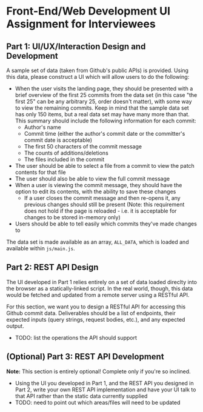 # Front-End/Web Development UI Assignment for Interviewees

## Part 1: UI/UX/Interaction Design and Development

A sample set of data (taken from Github's public APIs) is provided. Using this data, please construct a UI which will allow users to do the following:

* When the user visits the landing page, they should be presented with a brief overview of the first 25 commits from the data set (in this case "the first 25" can be any arbitrary 25, order doesn't matter), with some way to view the remaining commits. Keep in mind that the sample data set has only 150 items, but a real data set may have many more than that. This summary should include the following information for each commit:
  * Author's name
  * Commit time (either the author's commit date or the committer's commit date is acceptable)
  * The first 50 characters of the commit message
  * The counts of additions/deletions
  * The files included in the commit
* The user should be able to select a file from a commit to view the patch contents for that file
* The user should also be able to view the full commit message
* When a user is viewing the commit message, they should have the option to edit its contents, with the ability to save these changes
  * If a user closes the commit message and then re-opens it, any previous changes should still be present (Note: this requirement does not hold if the page is reloaded - i.e. it is acceptable for changes to be stored in-memory only)
* Users should be able to tell easily which commits they've made changes to

The data set is made available as an array, `ALL_DATA`, which is loaded and available within `js/main.js`.

## Part 2: REST API Design

The UI developed in Part 1 relies entirely on a set of data loaded direclty into the browser as a statically-linked script. In the real world, though, this data would be fetched and updated from a remote server using a RESTful API.

For this section, we want you to design a RESTful API for accessing this Github commit data. Deliverables should be a list of endpoints, their expected inputs (query strings, request bodies, etc.), and any expected output.

* TODO: list the operations the API should support

## (Optional) Part 3: REST API Development

**Note:** This section is entirely optional! Complete only if you're so inclined.

* Using the UI you developed in Part 1, and the REST API you designed in Part 2, write your own REST API implementation and have your UI talk to that API rather than the static data currently supplied
* TODO: need to point out which areas/files will need to be updated
